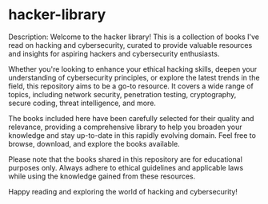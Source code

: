 # hacker-library
Description:
Welcome to the hacker library! This is a collection of books I've read on hacking and cybersecurity, curated to provide valuable resources and insights for aspiring hackers and cybersecurity enthusiasts.

Whether you're looking to enhance your ethical hacking skills, deepen your understanding of cybersecurity principles, or explore the latest trends in the field, this repository aims to be a go-to resource. It covers a wide range of topics, including network security, penetration testing, cryptography, secure coding, threat intelligence, and more.

The books included here have been carefully selected for their quality and relevance, providing a comprehensive library to help you broaden your knowledge and stay up-to-date in this rapidly evolving domain. Feel free to browse, download, and explore the books available.

Please note that the books shared in this repository are for educational purposes only. Always adhere to ethical guidelines and applicable laws while using the knowledge gained from these resources.

Happy reading and exploring the world of hacking and cybersecurity!
